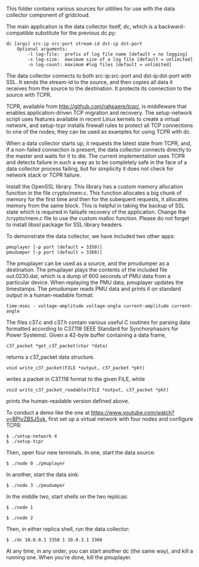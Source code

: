 This folder contains various sources for utilities for use with the data
collector component of gridcloud.

The main application is the data collector itself, dc, which is a
backward-compatible substitute for the previous dc.py:

	dc [args] src-ip src-port stream-id dst-ip dst-port
		Optional arguments:
			-l log-file:  prefix of log file name [default = no logging]
			-s log-size:  maximum size of a log file [default = unlimited]
			-n log-count: maximum #log files [default = unlimited]

The data collector connects to both src-ip:src-port and dst-ip:dst-port
with SSL. It sends the stream-id to the source, and then copies all
data it receives from the source to the destination.  It protects its
connection to the source with TCPR.

TCPR, available from <http://github.com/rahpaere/tcpr/>, is middleware
that enables application-driven TCP migration and recovery.  The
setup-network script uses features available in recent Linux kernels
to create a virtual network, and setup-tcpr installs firewall rules to
protect all TCP connections to one of the nodes; they can be used as
examples for using TCPR with dc.

When a data collector starts up, it requests the latest state from
TCPR, and, if a non-failed connection is present, the data collector
connects directly to the master and waits for it to die.  The current
implementation uses TCPR and detects failure in such a way as to be
completely safe in the face of a data collector process failing, but
for simplicity it does not check for network stack or TCPR failure.

Install the OpenSSL library. This library has a custom memory
allocation function in the file crypto/mem.c. This function allocates
a big chunk of memory for the first time and then for the subequent
requests, it allocates memory from the same block. This is helpful
in taking the backup of SSL state which is required in failsafe
recovery of the application.  Change the /crypto/mem.c file to use
the custom malloc function.  Please do not forget to install libssl
package for SSL library headers.

To demonstrate the data collector,  we have included two other apps:

	pmuplayer [-p port (default = 3350)]
	pmudumper [-p port (default = 3360)]

The pmuplayer can be used as a source, and the pmudumper as a destination.
The pmuplayer plays the contents of the included file out.0230.dat,
which is a dump of 600 seconds of PMU data from a particular device.
When replaying the PMU data, pmuplayer updates the timestamps.
The pmudumper reads PMU data and prints it on standard output in a
human-readable format:

	time:msec - voltage-amplitude voltage-angle current-amplitude current-angle

The files c37.c and c37.h contain various useful C routines for parsing
data formatted according to C37.118 (IEEE Standard for Synchorphasors
for Power Systems).  Given a 42-byte buffer containing a data frame,

	c37_packet *get_c37_packet(char *data)

returns a c37_packet data structure.

	void write_c37_packet(FILE *output, c37_packet *pkt)

writes a packet in C37.118 format to the given FILE, while

	void write_c37_packet_readable(FILE *output, c37_packet *pkt)

prints the human-readable version defined above.

To conduct a demo like the one at
<https://www.youtube.com/watch?v=BPIvZBSJ5vk>, first set up a virtual
network with four nodes and configure TCPR:

	$ ./setup-network 4
	$ ./setup-tcpr

Then, open four new terminals.  In one, start the data source:

	$ ./node 0 ./pmuplayer

In another, start the data sink:

	$ ./node 3 ./pmudumper

In the middle two, start shells on the two replicas:

	$ ./node 1

	$ ./node 2

Then, in either replica shell, run the data collector:

	$ ./dc 10.0.0.1 3350 1 10.0.3.1 3360

At any time, in any order, you can start another dc (the same way),
and kill a running one.  When you're done, kill the pmuplayer.
